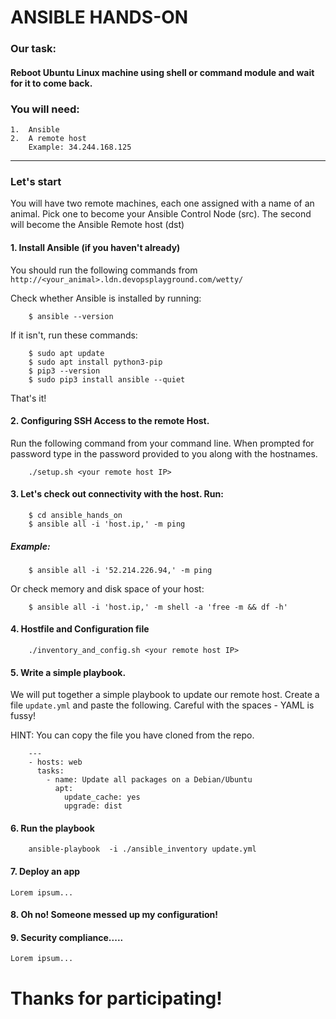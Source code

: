 # ANSIBLE HANDS-ON

### Our task:

#### Reboot Ubuntu Linux machine using shell or command module and wait for it to come back.

### You will need:

    1.  Ansible
    2.  A remote host
        Example: 34.244.168.125
------
### Let's start

You will have two remote machines, each one assigned with a name of an animal. 
Pick one to become your Ansible Control Node (src). The second will become the Ansible Remote host (dst)

#### 1. Install Ansible (if you haven't already)

You should run the following commands from `http://<your_animal>.ldn.devopsplayground.com/wetty/`

Check whether Ansible is installed by running:
        
        $ ansible --version

If it isn't, run these commands:
        
        $ sudo apt update
        $ sudo apt install python3-pip
        $ pip3 --version
        $ sudo pip3 install ansible --quiet

That's it!

#### 2. Configuring SSH Access to the remote Host. 

Run the following command from your command line. When prompted for password type in the password provided to you along with the hostnames.

        ./setup.sh <your remote host IP>   

#### 3. Let's check out connectivity with the host. Run:
        $ cd ansible_hands_on
        $ ansible all -i 'host.ip,' -m ping    
##### Example:   
        $ ansible all -i '52.214.226.94,' -m ping

 Or check memory and disk space of your host:

        $ ansible all -i 'host.ip,' -m shell -a 'free -m && df -h'

#### 4. Hostfile and Configuration file

        ./inventory_and_config.sh <your remote host IP>

#### 5. Write a simple playbook.

We will put together a simple playbook to update our remote host. 
Create a file `update.yml` and paste the following. Careful with the spaces - YAML is fussy! 
    
HINT: You can copy the file you have cloned from the repo. 

        ---
        - hosts: web
          tasks:
            - name: Update all packages on a Debian/Ubuntu
              apt:
                update_cache: yes
                upgrade: dist


#### 6. Run the playbook

        ansible-playbook  -i ./ansible_inventory update.yml


#### 7. Deploy an app

    Lorem ipsum...  

#### 8. Oh no! Someone messed up my configuration!


#### 9. Security compliance.....

    Lorem ipsum...  

# Thanks for participating!